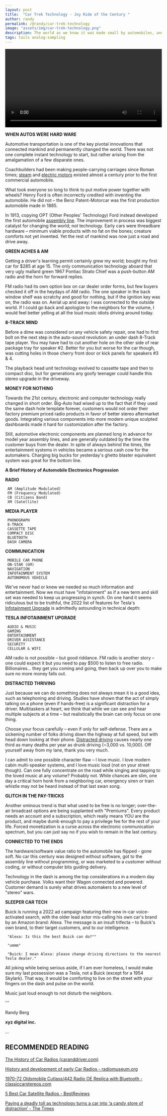 ```yaml
---
layout: post
title:  "Car Trek Technology - Joy Ride of the Century "
author: randy
permalink: /@randy/car-trek-technology
image: "assets/img/car-trek-technology.png"
description: The world as we know it was made small by automobiles, and made bigger by the car radio. While it took many basic inventions and technologies (metals, wheels, lubricants, etc.) to build the first car, technology now pervades through all parts of the automotive food chain. The pace of change was not always so fast, so enjoy this slow walk through mobile dashboard technology.
tags: tails analog-sampling
---
```


<video width="720" height="auto" controls style="max-width: 100%">
   <source src="/assets/car-trek-technology-720.mp4" type="video/mp4">
</video>

**WHEN AUTOS WERE HARD WARE** 

Automotive transportation is one of the key pivotal innovations that connected mankind and permanently changed the world. There was not one complete instant technology to start, but rather arising from the amalgamation of a few disparate ones.

Coachbuilders had been making people-carrying carriages since Roman times; [steam](https://www.britannica.com/technology/steam-engine) and [electric motors](https://www.eti.kit.edu/english/1376.php) existed almost a century prior to the first commercial automobile. 

What took everyone so long to think to put motive power together with wheels? Henry Ford is often incorrectly credited with inventing the automobile. He did not – the Benz Patent-Motorcar was the first production automobile made in 1885. 

In 1913, copying OPT (Other Peoples' Technology) Ford instead developed the first automobile [assembly line](https://www.thehenryford.org/collections-and-research/digital-collections/expert-sets/7139). The improvement in process was biggest catalyst for changing the world; not technology. Early cars were threadbare hardware – minimum viable products with no fat on the bones; creature comforts not yet invented. Yet the rest of mankind was now just a road and drive away. 

**GREEN ACHES & AM** 

Getting a driver's learning permit certainly grew my world; bought my first car for $285 at age 15. The only communication technology aboard that very ugly mallard green 1967 Pontiac Strato Chief was a push-button AM radio and the horn for forward replies. 

FM radio had its own option box on car dealer order forms, but few buyers checked it off in the heydays of AM radio. The one speaker in the back window shelf was scratchy and good for nothing, but if the ignition key was on, the radio was on. Aerial up and away: I was connected to the outside world. If I could go back and apologize to the neighbors for the volume, I would feel better yelling at all the loud music idiots driving around today. 

**8-TRACK MIND** 

Before a dime was considered on any vehicle safety repair, one had to first bolt on the next step in the auto-sound revolution: an under dash 8-Track tape player. You may have had to cut another hole on the other side of rear package tray for speaker #2. Better for you but worse for the car though, was cutting holes in those cherry front door or kick panels for speakers #3 & 4. 

The playback head unit technology evolved to cassette tape and then to compact disc, but for generations any goofy teenager could handle this stereo upgrade in the driveway. 

**MONEY FOR NOTHING** 

Towards the 21st century, electronic and computer technology really changed in short order. Big-Auto had wised up to the fact that if they used the same dash hole template forever, customers would not order their factory premium priced radio products in favor of better stereo aftermarket goods. Integrating various components into more modern unique sculpted dashboards made it hard for customization after the factory. 

Still, automotive electronic components are planned long in advance for model year assembly lines, and are generally outdated by the time the customer buys from the dealer. In spite of always behind the times, the entertainment systems in vehicles became a serious cash cow for the automakers. Charging big bucks for yesterday's ghetto blaster equivalent system was great for the bottom line. 

**A Brief History of Automobile Electronics Progression** 

**RADIO** 

     AM (Amplitude Modulated) 
     FM (Frequency Modulated) 
     CB (Citizens Band) 
     XM (Satellite) 

**MEDIA PLAYER** 

     PHONOGRAPH
     8-TRACK 
     CASSETTE TAPE 
     COMPACT DISC 
     BLUETOOTH 
     DASH CAMERA

**COMMUNICATION** 

     MOBILE CAR PHONE 
     ON-STAR (GM) 
     NAVIGATION 
     INFOTAINMENT SYSTEM 
     AUTONOMOUS VEHICLE 

We've never had or knew we needed so much information and entertainment. Now we must have "infotainment" as if a new term and skill set was needed to keep us progressing in synch. On one hand it seems ridiculous but to be truthful, the 2022 list of features for Tesla's [Infotainment Upgrade](https://www.tesla.com/support/infotainment) is admittedly astounding in technical depth: 

**TESLA INFOTAINMENT UPGRADE** 

     AUDIO & MUSIC 
     GAMING 
     ENTERTAINMENT 
     DRIVER ASSISTANCE 
     SECURITY 
     CELLULAR & WIFI 

AM radio is not possible – but good riddance. FM radio is another story – one could expect it but you need to pay $500 to listen to free radio. Billionaires... they get you coming and going, then back up over you to make sure no more money falls out. 

**DISTRACTED THRIVING** 

Just because we can do something does not always mean it is a good idea, such as telephoning and driving. Studies have shown that the act of simply talking on a phone (even if hands-free) is a significant distraction for a driver. Multitaskers at heart, we think that while we can see and hear multiple subjects at a time – but realistically the brain can only focus on one thing. 

Choose your focus carefully – even if only for self-defense. There are a sickening number of folks driving down the highway at full speed, but with head down looking at their phone. [Distracted driving](https://policyadvice.net/insurance/insights/distracted-driving-statistics) causes nearly one third as many deaths per year as drunk driving (~3,000 vs. 10,000). Off yourself away from my lane, thank you very much. 

I can admit to one possible character flaw – I love music. I love modern cabin multi-speaker systems, and I love music loud (not on your street though). Can one fully concentrate on the road while singing and tapping to the loved music at any volume? Probably not. While chances are slim, one day a critical horn honk from a neighboring car, emergency siren or train whistle may not be heard instead of that last swan song. 

**GLITCH IN THE PAY-TRICKS** 

Another ominous trend is that what used to be free is no longer; over-the-air broadcast options are being supplanted with "Premiums". Every product needs an account and a subscription, which really means YOU are the product, and maybe dumb enough to pay a privilege fee for the rest of your life. Forced monetization is a curse across the electronic communication spectrum, but you can just say no if you wish to remain in the last century. 

**CONNECTED TO THE ENDS** 

The hardware/software value ratio to the automobile has flipped - gone soft. No car this century was designed without software, got to the assembly line without programming, or was marketed to a customer without coding, or without computer bits guiding delivery.

Technology in the dash is among the top considerations in a modern day vehicle purchase. Volks want their Wagon connected and powered. Customer demand is surely what drives automakers to a new level of "stereo" wars. 

**SLEEPER CAR TECH**

Buick is running a 2022 ad campaign featuring their new in-car voice-activated search, with the older lead actor mis-calling his own car's brand by an Amazon brand: Alexa. The message is an insult trifecta – to Buick's own brand, to their target customers, and to our intelligence. 

     "Alexa: Is this the best Buick can do?""
     
     "ummm"
     
     "Buick: I mean Alexa: please change driving directions to the nearest Tesla dealer." 

All joking while being serious aside, if I am ever homeless, I would make sure my last possession was a Tesla, not a Buick (except for a 1954 Skylark). That way, it would be comforting to live on the street with your fingers on the dash and pulse on the world.  

Music just loud enough to not disturb the neighbors. 

'''

Randy Berg

**xyz digital inc.**

...

## RECOMMENDED READING

[The History of Car Radios (caranddriver.com)](https://www.caranddriver.com/features/a15128476/the-history-of-car-radios) 

[History and development of early Car Radios - radiomuseum.org](https://www.radiomuseum.org/forum/first_car_radios_history_and_development_of_early_car_radios.html) 

[1970-72 Oldsmobile Cutlass/442 Radio OE Replica with Bluetooth - classiccarstereos.com](https://www.classiccarstereos.com/1970-72-oldsmobile-f-85cutlass442-radio.html) 

[5 Best Car Satellite Radios - BestReviews](https://bestreviews.com/automotive/stereos/best-car-satellite-radios) 

[Paying a deadly toll as technology turns a car into ‘a candy store of distraction’ - The Times](https://www.latimes.com/business/story/2022-07-06/we-are-killing-people-how-technology-has-made-your-car-a-candy-store-of-distraction) 
